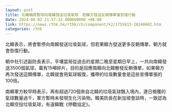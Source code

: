 ```yaml
---
layout: post
title: 北韓稱將暫停向南韓發送垃圾氣球　若韓方發送反朝傳單會恢復行動
date: 2024-06-02 21:57:32.000000000 +08:00
link: https://news.rthk.hk/rthk/ch/component/k2/1755813-20240602.htm
categories: rthk
---
```


北韓表示，將會暫停向南韓發送垃圾氣球，但若果韓方發送更多反朝傳單，朝方就會恢復行動。

朝中社引述副防長表示，平壤當局從過去的星期二晚至星期日早上，一共向南韓發送3500個氣球，載有15噸碎片，目的是回應南韓向北韓散發反朝傳單，如果韓方再次發送這類傳單，北韓就會用氣球報復，攜帶的垃圾數量會是這些宣傳單張的100倍。

南韓軍方較早時表示，再有超過720個來自北韓的垃圾氣球飄入境內，連日檢獲的氣球數量過千，軍方暫時未發現生化污染物。韓美防長在新加坡會談時，一致認為北韓空投垃圾氣球，有違韓戰《停戰協定》。

